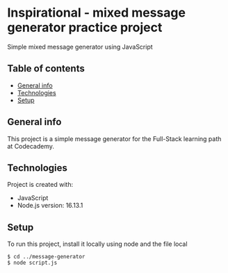 # Inspirational - mixed message generator practice project

Simple mixed message generator using JavaScript

## Table of contents
* [General info](#general-info)
* [Technologies](#technologies)
* [Setup](#setup)

## General info
This project is a simple message generator for the Full-Stack learning path at Codecademy.

## Technologies
Project is created with:
* JavaScript
* Node.js version: 16.13.1

## Setup
To run this project, install it locally using node and the file local
```
$ cd ../message-generator
$ node script.js
